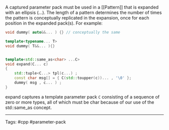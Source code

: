 A captured parameter pack must be used in a [[Pattern]] that is expanded with an ellipsis (...). The length of a pattern determines the number of times the pattern is conceptually replicated in the expansion, once for each position in the expanded pack(s). For example: 

```cpp
void dummy( auto&&... ) {} // conceptually the same

template<typename... T>
void dummy( T&&... ){} 


template<std::same_as<char> ...C>
void expand(C... c)
{
	std::tuple<C...> tpl(c...) ; 
	const char msg[] = { C(std::toupper(c))... , '\0' }; 
	dummy( msg , c... ) ; 
}

```

expand captures a template parameter pack `C` consisting of a sequence of zero or more types, all of which must be char because of our use of the std::same_as concept. 


---
Tags: #cpp #parameter-pack